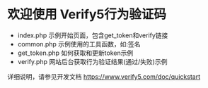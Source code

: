 # 欢迎使用 Verify5行为验证码
- index.php 示例开始页面，包含get_token和verify链接
- common.php 示例使用的工具函数，如:签名
- get_token.php 如何获取和更新token示例
- verify.php 网站后台获取行为验证结果(通过/失败)示例

详细说明，请参见开发文档 https://www.verify5.com/doc/quickstart